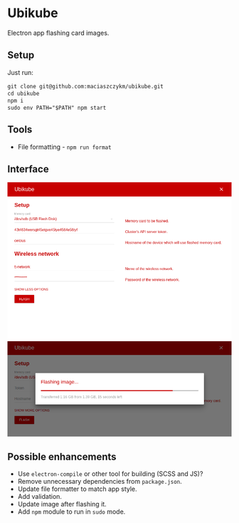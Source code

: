 # Ubikube
Electron app flashing card images.

## Setup
Just run:

```
git clone git@github.com:maciaszczykm/ubikube.git
cd ubikube
npm i
sudo env PATH="$PATH" npm start
```

## Tools

- File formatting - `npm run format`

## Interface
<p align="center">
    <img src="assets/interface.png"/>
    <img src="assets/progress.png"/>
</p>

## Possible enhancements

- Use `electron-compile` or other tool for building (SCSS and JS)?
- Remove unnecessary dependencies from `package.json`.
- Update file formatter to match app style.
- Add validation.
- Update image after flashing it.
- Add `npm` module to run in `sudo` mode.
